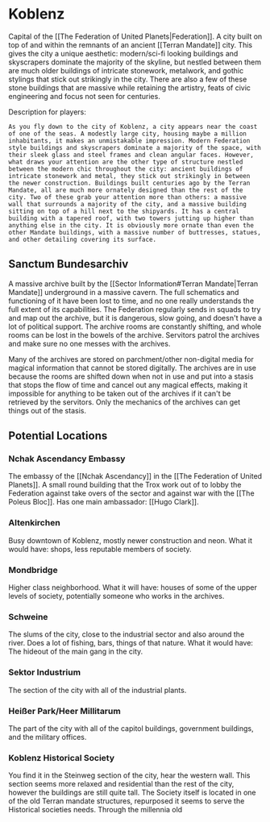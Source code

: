 # Koblenz

Capital of the [[The Federation of United Planets|Federation]]. A city built on top of and within the remnants of an ancient [[Terran Mandate]] city. This gives the city a unique aesthetic: modern/sci-fi looking buildings and skyscrapers dominate the majority of the skyline, but nestled between them are much older buildings of intricate stonework, metalwork, and gothic stylings that stick out strikingly in the city. There are also a few of these stone buildings that are massive while retaining the artistry, feats of civic engineering and focus not seen for centuries. 

Description for players:

`As you fly down to the city of Koblenz, a city appears near the coast of one of the seas. A modestly large city, housing maybe a million inhabitants, it makes an unmistakable impression. Modern Federation style buildings and skyscrapers dominate a majority of the space, with their sleek glass and steel frames and clean angular faces. However, what draws your attention are the other type of structure nestled between the modern chic throughout the city: ancient buildings of intricate stonework and metal, they stick out strikingly in between the newer construction. Buildings built centuries ago by the Terran Mandate, all are much more ornately designed than the rest of the city. Two of these grab your attention more than others: a massive wall that surrounds a majority of the city, and a massive building sitting on top of a hill next to the shipyards. It has a central building with a tapered roof, with two towers jutting up higher than anything else in the city. It is obviously more ornate than even the other Mandate buildings, with a massive number of buttresses, statues, and other detailing covering its surface.`

## Sanctum Bundesarchiv

A massive archive built by the [[Sector Information#Terran Mandate|Terran Mandate]] underground in a massive cavern. The full schematics and functioning of it have been lost to time, and no one really understands the full extent of its capabilities. The Federation regularly sends in squads to try and map out the archive, but it is dangerous, slow going, and doesn't have a lot of political support. The archive rooms are constantly shifting, and whole rooms can be lost in the bowels of the archive. Servitors patrol the archives and make sure no one messes with the archives. 

Many of the archives are stored on parchment/other non-digital media for magical information that cannot be stored digitally. The archives are in use because the rooms are shifted down when not in use and put into a stasis that stops the flow of time and cancel out any magical effects, making it impossible for anything to be taken out of the archives if it can't be retrieved by the servitors. Only the mechanics of the archives can get things out of the stasis. 

## Potential Locations

### Nchak Ascendancy Embassy

The embassy of the [[Nchak Ascendancy]] in the [[The Federation of United Planets]]. A small round building that the Trox work out of to lobby the Federation against take overs of the sector and against war with the [[The Poleus Bloc]]. Has one main ambassador: [[Hugo Clark]]. 

### Altenkirchen

Busy downtown of Koblenz, mostly newer construction and neon. What it would have: shops, less reputable members of society.

### Mondbridge

Higher class neighborhood. What it will have: houses of some of the upper levels of society, potentially someone who works in the archives.

### Schweine

The slums of the city, close to the industrial sector and also around the river. Does a lot of fishing, bars, things of that nature. What it would have: The hideout of the main gang in the city.

### Sektor Industrium

The section of the city with all of the industrial plants. 

### Heißer Park/Heer Millitarum

The part of the city with all of the capitol buildings, government buildings, and the military offices. 

### Koblenz Historical Society

You find it in the Steinweg section of the city, hear the western wall. This section seems more relaxed and residential than the rest of the city, however the buildings are still quite tall. The Society itself is located in one of the old Terran mandate structures, repurposed it seems to serve the Historical societies needs. Through the millennia old 